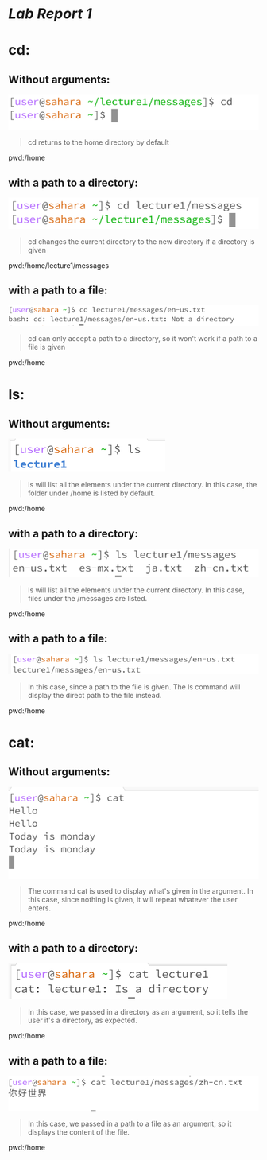# *Lab Report 1*

# cd:
## Without arguments:
![Image](Screenshots/cd.png)
> cd returns to the home directory by default

pwd:/home

## with a path to a directory:
![Image](Screenshots/cd_d.png)
> cd changes the current directory to the new directory if a directory is given

pwd:/home/lecture1/messages

## with a path to a file:
![Image](Screenshots/cd_f.png)
> cd can only accept a path to a directory, so it won't work if a path to a file is given

pwd:/home

# ls:
## Without arguments:
![Image](Screenshots/ls.png)
> ls will list all the elements under the current directory. In this case, the folder under /home is listed by default.

pwd:/home

## with a path to a directory:
![Image](Screenshots/ls_arg_path.png)
> ls will list all the elements under the current directory. In this case, files under the /messages are listed.

pwd:/home
## with a path to a file:
![Image](Screenshots/ls_txtlocate.png)
>In this case, since a path to the file is given. The ls command will display the direct path to the file instead.

pwd:/home

# cat:
## Without arguments:
![Image](Screenshots/cat.png)
>The command cat is used to display what's given in the argument. In this case, since nothing is given, it will repeat whatever the user enters.
 
pwd:/home

## with a path to a directory:
![Image](Screenshots/cat_d.png)
>In this case, we passed in a directory as an argument, so it tells the user it's a directory, as expected.

pwd:/home

## with a path to a file:
![Image](Screenshots/cat_f.png)
>In this case, we passed in a path to a file as an argument, so it displays the content of the file.

pwd:/home
